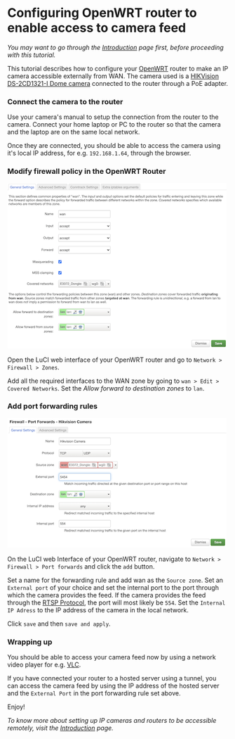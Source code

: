# Configuring OpenWRT router to enable access to camera feed
*You may want to go through the [Introduction](https://pulakk.github.io/blog/remote-camera/) 
page first, before proceeding with this tutorial.*

This tutorial describes how to configure your [OpenWRT](https://openwrt.org/)
router to make an IP camera accessible externally
from WAN. The camera used is a 
[HIKVision DS-2CD1321-I Dome camera](https://www.hikvision.com/ph/products/IP-Products/Network-Cameras/Value-Series/DS-2CD1321-I/)
connected to the router through a PoE adapter. 

### Connect the camera to the router
Use your camera's manual to setup the connection from the router to the camera. 
Connect your home laptop or PC to the router so that the camera and the laptop 
are on the same local network.

Once they are connected, you should be able to access the camera using it's
local IP address, for e.g. `192.168.1.64`, through the browser.

### Modify firewall policy in the OpenWRT Router

![Firewall Settings for zones in OpenWRT Router](https://raw.githubusercontent.com/pulakk/blog/main/remote-camera/images/open-firewall-zone-config.png)

Open the LuCI web interface of your OpenWRT router and go to `Network > Firewall > Zones`.

Add all the required interfaces to the WAN zone by going to `wan > Edit > Covered Networks`.
Set the *Allow forward to destination zones* to `lan`.

### Add port forwarding rules

![Firewall settings for Port forward in OpenWRT Router](https://raw.githubusercontent.com/pulakk/blog/main/remote-camera/images/openwrt-firewall-port-forward.png)

On the LuCI web Interface of your OpenWRT router, navigate to `Network > Firewall > Port forwards` 
and click the `add` button.

Set a name for the forwarding rule and add wan as the `Source zone`. Set an `External port` of your choice and 
set the internal port to the port through which the camera provides the feed. If the camera provides the feed
through the [RTSP Protocol](https://en.wikipedia.org/wiki/Real_Time_Streaming_Protocol), the port will 
most likely be `554`. Set the `Internal IP Adress` to the IP address of the camera in the local network.

Click `save` and then `save and apply`.

### Wrapping up
You should be able to access your camera feed now by using a network video player for e.g. 
[VLC](https://www.videolan.org/vlc/).

If you have connected your router to a hosted server using a tunnel, you can access
the camera feed by using the IP address of the hosted server and the `External Port`
in the port forwarding rule set above.

Enjoy!

*To know more about setting up IP cameras and routers to be accessible remotely,
visit the [Introduction](https://pulakk.github.io/blog/remote-camera/) page.*
